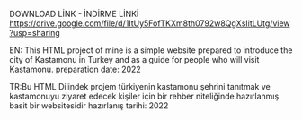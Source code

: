 DOWNLOAD LİNK - İNDİRME LİNKİ
https://drive.google.com/file/d/1ItUy5FofTKXm8th0792w8QgXsIitLUtg/view?usp=sharing

EN: This HTML project of mine is a simple website prepared to introduce the city of Kastamonu in Turkey and as a guide for people who will visit Kastamonu. preparation date: 2022


TR:Bu HTML Dilindek projem türkiyenin kastamonu şehrini tanıtmak ve kastamonuyu ziyaret edecek kişiler için bir rehber niteliğinde hazırlanmış basit bir websitesidir hazırlanış tarihi: 2022
